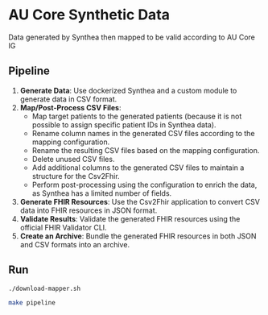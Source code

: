 
# AU Core Synthetic Data

Data generated by Synthea then mapped to be valid according to AU Core IG

## Pipeline

1. **Generate Data**: Use dockerized Synthea and a custom module to generate data in CSV format.
2. **Map/Post-Process CSV Files**:
    * Map target patients to the generated patients (because it is not possible to assign specific patient IDs in Synthea data).
    * Rename column names in the generated CSV files according to the mapping configuration.
    * Rename the resulting CSV files based on the mapping configuration.
    * Delete unused CSV files.
    * Add additional columns to the generated CSV files to maintain a structure for the Csv2Fhir.
    * Perform post-processing using the configuration to enrich the data, as Synthea has a limited number of fields.
3. **Generate FHIR Resources**: Use the Csv2Fhir application to convert CSV data into FHIR resources in JSON format.
4. **Validate Results**: Validate the generated FHIR resources using the official FHIR Validator CLI.
5. **Create an Archive**: Bundle the generated FHIR resources in both JSON and CSV formats into an archive.

## Run

```bash
./download-mapper.sh
```

``` bash
make pipeline
```

